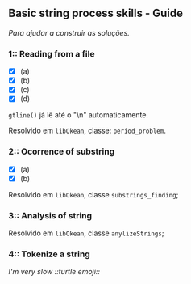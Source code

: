 ## Basic string process skills - Guide 
_Para ajudar a construir as soluções._

### 1:: Reading from a file
- [x] (a)
- [x] (b)
- [x] (c)
- [x] (d)

`gtline()` já lê até o "\n" automaticamente. 

Resolvido em `libOkean`, classe: `period_problem`.

### 2:: Ocorrence of substring
- [x] (a)
- [x] (b) 

Resolvido em `libOkean`, classe `substrings_finding`;

### 3:: Analysis of string
Resolvido em `libOkean`, classe `anylizeStrings`;

### 4:: Tokenize a string


_I'm very slow ::turtle emoji::_